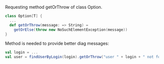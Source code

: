 Requesting method getOrThrow of class Option.

```scala
class Option[T] {
  ...
  def getOrThrow(message: => String) =
    getOrElse(throw new NoSuchElementException(message))
}
```

Method is needed to provide better diag messages:

```scala
val login = ...
val user = findUserByLogin(login).getOrThrow("user " + login + " not found")
```
